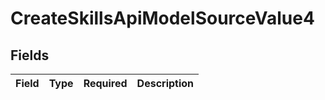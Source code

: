 # CreateSkillsApiModelSourceValue4


## Fields

| Field       | Type        | Required    | Description |
| ----------- | ----------- | ----------- | ----------- |